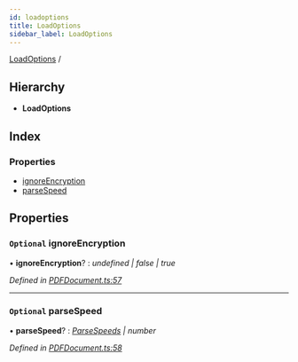 ```yaml
---
id: loadoptions
title: LoadOptions
sidebar_label: LoadOptions
---
```


[LoadOptions](loadoptions.md) /

## Hierarchy

* **LoadOptions**

## Index

### Properties

* [ignoreEncryption](loadoptions.md#optional-ignoreencryption)
* [parseSpeed](loadoptions.md#optional-parsespeed)

## Properties

### `Optional` ignoreEncryption

• **ignoreEncryption**? : *undefined | false | true*

*Defined in [PDFDocument.ts:57](https://github.com/Hopding/pdf-lib/blob/17b4036/src/api/PDFDocument.ts#L57)*

___

### `Optional` parseSpeed

• **parseSpeed**? : *[ParseSpeeds](../enums/parsespeeds.md) | number*

*Defined in [PDFDocument.ts:58](https://github.com/Hopding/pdf-lib/blob/17b4036/src/api/PDFDocument.ts#L58)*